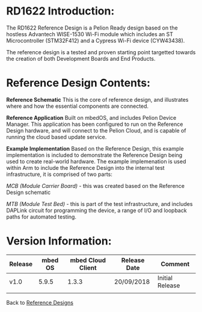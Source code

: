 # RD1622 Introduction:

The RD1622 Reference Design is a Pelion Ready design based on the hostless Advantech WISE-1530 Wi-Fi module which includes an ST Microcontroller (STM32F412) and a Cypress Wi-Fi device (CYW43438).

The reference design is a tested and proven starting point targetted towards the creation of both Development Boards and End Products.


# Reference Design Contents:
**Reference Schematic**
This is the core of reference design, and illustrates where and how the essential components are connected.

**Reference Application**
Built on mbedOS, and includes Pelion Device Manager. This application has been configured to run on the Reference Design hardware, and will connect to the Pelion Cloud, and is capable of running the cloud based update service.

**Example Implementation**
Based on the Reference Design, this example implementation is included to demonstrate the Reference Design being used to create real-world hardware. The example implemenation is used within Arm to include the Reference Design into the internal test infrastructure, it is comprised of two parts:

*MCB (Module Carrier Board)* - this was created based on the Reference Design schematic

*MTB (Module Test Bed)* - this is part of the test infrastructure, and includes DAPLink circuit for programming the device, a range of I/O and loopback paths for automated testing.


# Version Information:

| Release | mbed OS | mbed Cloud Client | Release Date | Comment |
| --- | --- | --- | --- | --- |
|v1.0 | 5.9.5	| 1.3.3	| 20/09/2018 | Initial Release
| |  |  |   |

Back to [Reference Designs](https://github.com/ARMmbed/reference-designs)
